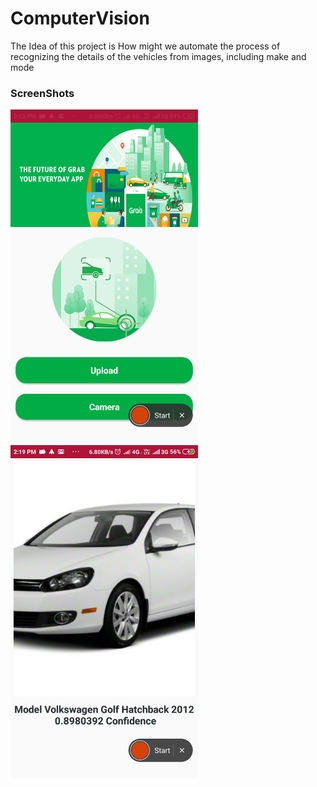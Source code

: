 # ComputerVision
The Idea of this project is How might we automate the process of recognizing the details of the vehicles from images, including make and mode

<h3>ScreenShots</h3>
<div>
  <img src="https://github.com/Rajnish23/ComputerVision/blob/master/assets/Screenshot_2019-05-28-14-13-28-747_com.grabchallenge.computervision.png" width="300px" heigh="600px" />
<img src="https://github.com/Rajnish23/ComputerVision/blob/master/assets/Screenshot_2019-05-28-14-19-52-936_com.grabchallenge.computervision.png" width="300px" heigh="600px"  />
</div>

